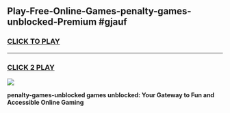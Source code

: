 
## Play-Free-Online-Games-penalty-games-unblocked-Premium #gjauf
<h3>
<a href="https://premium.freeplayer.one?title=penalty-games-unblocked&ref=8M">CLICK TO PLAY</a></h3>
<hr>

<h3>
<a href="https://premium.freeplayer.one?title=penalty-games-unblocked&ref=8M">CLICK 2 PLAY</a>
  
</h3>

<a href="https://premium.freeplayer.one?title=penalty-games-unblocked&ref=8M"><img src="https://clearcache.store/games.png"></a>


**penalty-games-unblocked games unblocked: Your Gateway to Fun and Accessible Online Gaming**
